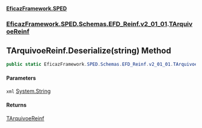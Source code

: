 #### [EficazFramework.SPED](EficazFrameworkSPED.md 'EficazFramework SPED')
### [EficazFramework.SPED.Schemas.EFD_Reinf.v2_01_01](EficazFramework.SPED.Schemas.EFD_Reinf.v2_01_01.md 'EficazFramework.SPED.Schemas.EFD_Reinf.v2_01_01').[TArquivoeReinf](EficazFramework.SPED.Schemas.EFD_Reinf.v2_01_01/TArquivoeReinf.md 'EficazFramework.SPED.Schemas.EFD_Reinf.v2_01_01.TArquivoeReinf')

## TArquivoeReinf.Deserialize(string) Method

```csharp
public static EficazFramework.SPED.Schemas.EFD_Reinf.v2_01_01.TArquivoeReinf Deserialize(string xml);
```
#### Parameters

<a name='EficazFramework.SPED.Schemas.EFD_Reinf.v2_01_01.TArquivoeReinf.Deserialize(string).xml'></a>

`xml` [System.String](https://docs.microsoft.com/en-us/dotnet/api/System.String 'System.String')

#### Returns
[TArquivoeReinf](EficazFramework.SPED.Schemas.EFD_Reinf.v2_01_01/TArquivoeReinf.md 'EficazFramework.SPED.Schemas.EFD_Reinf.v2_01_01.TArquivoeReinf')